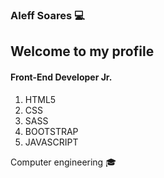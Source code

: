 ### Aleff Soares :computer:

## Welcome  to my profile 

#### Front-End Developer Jr.
1. HTML5 
2. CSS
3. SASS
4. BOOTSTRAP 
5. JAVASCRIPT


Computer engineering :mortar_board:

